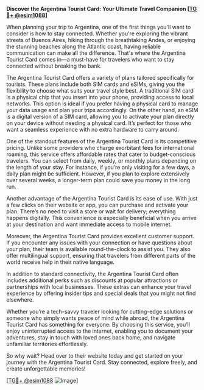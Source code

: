 **Discover the Argentina Tourist Card: Your Ultimate Travel Companion [[TG💪+ @esim1088](https://t.me/s/esim1088)]**

When planning your trip to Argentina, one of the first things you'll want to consider is how to stay connected. Whether you're exploring the vibrant streets of Buenos Aires, hiking through the breathtaking Andes, or enjoying the stunning beaches along the Atlantic coast, having reliable communication can make all the difference. That's where the Argentina Tourist Card comes in—a must-have for travelers who want to stay connected without breaking the bank.

The Argentina Tourist Card offers a variety of plans tailored specifically for tourists. These plans include both SIM cards and eSIMs, giving you the flexibility to choose what suits your travel style best. A traditional SIM card is a physical chip that you insert into your phone, providing access to local networks. This option is ideal if you prefer having a physical card to manage your data usage and plan your trips accordingly. On the other hand, an eSIM is a digital version of a SIM card, allowing you to activate your plan directly on your device without needing a physical card. It’s perfect for those who want a seamless experience with no extra hardware to carry around.

One of the standout features of the Argentina Tourist Card is its competitive pricing. Unlike some providers who charge exorbitant fees for international roaming, this service offers affordable rates that cater to budget-conscious travelers. You can select from daily, weekly, or monthly plans depending on the length of your stay. For instance, if you’re only visiting for a few days, a daily plan might be sufficient. However, if you plan to explore extensively over several weeks, a longer-term plan could save you money in the long run.

Another advantage of the Argentina Tourist Card is its ease of use. With just a few clicks on their website or app, you can purchase and activate your plan. There’s no need to visit a store or wait for delivery; everything happens digitally. This convenience is especially beneficial when you arrive at your destination and want immediate access to mobile internet.

Moreover, the Argentina Tourist Card provides excellent customer support. If you encounter any issues with your connection or have questions about your plan, their team is available round-the-clock to assist you. They also offer multilingual support, ensuring that travelers from different parts of the world receive help in their native language.

In addition to standard connectivity, the Argentina Tourist Card often includes additional perks such as discounts at popular attractions or partnerships with local businesses. These extras can enhance your travel experience by offering insider tips and special deals that you might not find elsewhere.

Whether you’re a tech-savvy traveler looking for cutting-edge solutions or someone who simply wants peace of mind while abroad, the Argentina Tourist Card has something for everyone. By choosing this service, you’ll enjoy uninterrupted access to the internet, enabling you to document your adventures, stay in touch with loved ones back home, and navigate unfamiliar territories effortlessly.

So why wait? Head over to their website today and get started on your journey with the Argentina Tourist Card. Stay connected, explore freely, and create unforgettable memories! 

[[TG💪+ @esim1088](https://t.me/s/esim1088) ![Image](https://i.postimg.cc/Y0z9fWf4/image.png)]